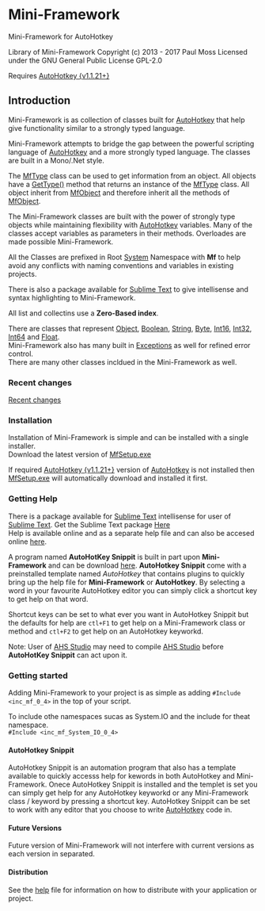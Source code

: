 # Mini-Framework
Mini-Framework for AutoHotkey

Library of Mini-Framework
Copyright (c) 2013 - 2017 Paul Moss
Licensed under the GNU General Public License GPL-2.0

Requires [AutoHotkey {v1.1.21+}][1]

## Introduction
Mini-Framework is as collection of classes built for [AutoHotkey][1] that help give functionality similar to a strongly typed language.

Mini-Framework attempts to bridge the gap between the powerful scripting language of [AutoHotkey][1] and a more strongly typed language. The classes are built in a Mono/.Net style.

The [MfType][7] class can be used to get information from an object. All objects have a [GetType()][9] method that returns an instance of the [MfType][7] class. All object inherit from [MfObject][8] and therefore inherit all the methods of [MfObject][8].

The Mini-Framework classes are built with the power of strongly type objects while maintaining flexibility with [AutoHotkey][1] variables. Many of the classes accept variables as parameters in their methods. Overloades are made possible Mini-Framework.

All the Classes are prefixed in Root [System][19] Namespace with **Mf** to help avoid any conflicts with naming conventions and variables in existing projects.

There is also a package available for [Sublime Text][2] to give intellisense and syntax highlighting to Mini-Framework.

All list and collectins use a **Zero-Based index**.

There are classes that represent [Object][8], [Boolean][10], [String][11], [Byte][12], [Int16][13], [Int32][14], [Int64][15] and [Float][16].  
Mini-Framework also has many built in [Exceptions][17] as well for refined error control.  
There are many other classes incldued in the Mini-Framework as well.

### Recent changes
[Recent changes][20]

### Installation
Installation of Mini-Framework is simple and can be installed with a single installer.  
Download the latest version of [MfSetup.exe][4]

If required [AutoHotkey {v1.1.21+}][1] version of [AutoHotkey][1] is not installed then  [MfSetup.exe][4] will automatically download and installed it first.

### Getting Help
There is a package available for [Sublime Text][2] intellisense for user of [Sublime Text][2]. Get the Sublime Text package [Here][18]  
Help is available online and as a separate help file and can also be accesed online [here][3].

A program named **AutoHotKey Snippit** is built in part upon **Mini-Framework** and can be download [here][5]. **AutoHotkey Snippit** come with a preinstalled template named *AutoHotkey* that contains plugins to quickly bring up the help file for **Mini-Framework** or **AutoHotkey**. By selecting a word in your favourite AutoHotkey editor you can simply click a shortcut key to get help on that word.

Shortcut keys can be set to what ever you want in AutoHotkey Snippit but the defaults for help are `ctl+F1` to get help on a Mini-Framework class or method and `ctl+F2` to get help on an AutoHotkey keyworkd.

Note: User of [AHS Studio][5] may need to compile [AHS Studio][5] before **AutoHotKey Snippit** can act upon it.


### Getting started
Adding Mini-Framework to your project is as simple as adding `#Include <inc_mf_0_4>` in the top of your script.

To include othe namespaces sucas as System.IO and the include for theat namespace.  
`#Include <inc_mf_System_IO_0_4>`

#### AutoHotkey Snippit
AutoHotkey Snippit is an automation program that also has a template available to quickly accesss help for kewords in both AutoHotkey and Mini-Framework. Onece AutoHotkey Snippit is installed and the templet is set you can simply get help for any AutoHotkey keyworkd or any Mini-Framework class / keyword by pressing a shortcut key. AutoHotkey Snippit can be set to work with any editor that you choose to write [AutoHotkey][1] code in.

#### Future Versions
Future version of Mini-Framework will not interfere with current versions as each version in separated.

#### Distribution
See the [help][3] file for information on how to distribute with your application or project.


[1]:https://autohotkey.com
[2]:http://www.sublimetext.com
[3]:https://amourspirit.github.io/Mini-Framework/
[4]:https://github.com/Amourspirit/Mini-Framework/raw/master/Latest/stable/0.4x/MfSetup.exe
[5]:https://github.com/Amourspirit/AutoHotkey-Snippit
[6]:https://github.com/maestrith/AHK-Studio/wiki
[7]:https://amourspirit.github.io/Mini-Framework/index.html?MfType.html
[8]:https://amourspirit.github.io/Mini-Framework/index.html?MfObject.html
[9]:https://amourspirit.github.io/Mini-Framework/index.html?MfObjectGetType.html
[10]:https://amourspirit.github.io/Mini-Framework/index.html?MfBool.html
[11]:https://amourspirit.github.io/Mini-Framework/index.html?MfString.html
[12]:https://amourspirit.github.io/Mini-Framework/index.html?MfByte.html
[13]:https://amourspirit.github.io/Mini-Framework/index.html?MfInt16.html
[14]:https://amourspirit.github.io/Mini-Framework/index.html?MfInteger.html
[15]:https://amourspirit.github.io/Mini-Framework/index.html?MfInt64.html
[16]:https://amourspirit.github.io/Mini-Framework/index.html?MfFloat.html
[17]:https://amourspirit.github.io/Mini-Framework/index.html?NS_System.html#Exceptions
[18]:https://github.com/Amourspirit/SublimeMiniFrameworkAutoHotkey
[19]:https://amourspirit.github.io/Mini-Framework/index.html?NS_System.html
[20]:https://amourspirit.github.io/Mini-Framework/index.html?Changes.html
